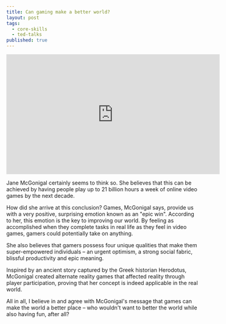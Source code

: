 ```yaml
---
title: Can gaming make a better world?
layout: post
tags:
  - core-skills
  - ted-talks
published: true
---
```


<div class="videoWrapper">
<iframe width="560" height="315" src="https://www.youtube.com/embed/dE1DuBesGYM" frameborder="0" allowfullscreen></iframe>
</div>

Jane McGonigal certainly seems to think so. She believes that this can be achieved by having people play up to 21 billion hours a week of online video games by the next decade. 

How did she arrive at this conclusion? Games, McGonigal says, provide us with a very positive, surprising emotion known as an "epic win". According to her, this emotion is the key to improving our world. By feeling as accomplished when they complete tasks in real life as they feel in video games, gamers could potentially take on anything.

She also believes that gamers possess four unique qualities that make them super-empowered individuals – an urgent optimism, a strong social fabric, blissful productivity and epic meaning.

Inspired by an ancient story captured by the Greek historian Herodotus, McGonigal created alternate reality games that affected reality through player participation, proving that her concept is indeed applicable in the real world.

All in all, I believe in and agree with McGonigal's message that games can make the world a better place – who wouldn't want to better the world while also having fun, after all?

